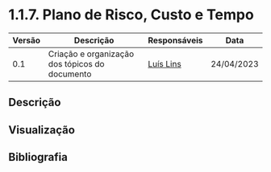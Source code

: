 # 1.1.7. Plano de Risco, Custo e Tempo

| Versão | Descrição | Responsáveis | Data |
| -- | -- | -- | -- |
| 0.1  | Criação e organização dos tópicos do documento | [Luís Lins](https://github.com/luisgaboardi) | 24/04/2023 |

## Descrição

## Visualização

## Bibliografia
